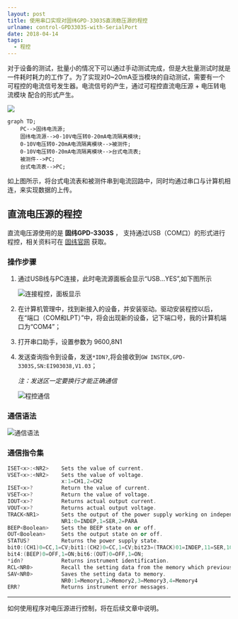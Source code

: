 ```yaml
---
layout: post
title: 使用串口实现对固纬GPD-3303S直流稳压源的程控
urlname: control-GPD3303S-with-SerialPort
date: 2018-04-14
tags:
  - 程控
---
```


对于设备的测试，批量小的情况下可以通过手动测试完成，但是大批量测试时就是一件耗时耗力的工作了。为了实现对0~20mA亚当模块的自动测试，需要有一个可程控的电流信号发生器。电流信号的产生，通过可程控直流电压源 + 电压转电流模块 配合的形式产生。

![](http://image.lazyboy.site/201804151027_420.png)

```mermaid1
graph TD;
    PC-->固纬电流源;
    固纬电流源-->0-10V电压转0-20mA电流隔离模块;
    0-10V电压转0-20mA电流隔离模块-->被测件;
    0-10V电压转0-20mA电流隔离模块-->台式电流表;
    被测件-->PC;
    台式电流表-->PC;
```

如上图所示，将台式电流表和被测件串到电流回路中，同时均通过串口与计算机相连，来实现数据的上传。



<!--more-->

## 直流电压源的程控

直流电压源使用的是 **固纬GPD-3303S** ， 支持通过USB（COM口）的形式进行程控，相关资料可在 [固纬官网](http://www.gwinstek.com.cn/cn/product/productdetail.aspx?pid=136&mid=148&id=1295) 获取。

### 操作步骤

1. 通过USB线与PC连接，此时电流源面板会显示“USB...YES”,如下图所示

   ![连接程控，面板显示](http://image.lazyboy.site/serProgramCtrl1.png)

2. 在计算机管理中，找到新接入的设备，并安装驱动。驱动安装程控以后，在“端口（COM和LPT）”中，将会出现新的设备，记下端口号，我的计算机端口为“COM4”；

3. 打开串口助手，设置参数为 9600,8N1

4. 发送查询指令到设备，发送`*IDN?`,将会接收到`GW INSTEK,GPD-3303S,SN:EI903038,V1.03`；

   *注：发送区一定要换行才能正确通信*

   ![程控通信](http://image.lazyboy.site/201804150956_75.png)



### 通信语法

![通信语法](http://p77ei0mc6.bkt.clouddn.com/201804151008_682.png)



### 通信指令集

```c++
ISET<x>:<NR2>    Sets the value of current.
VSET<x>:<NR2>    Sets the value of voltage.
                 x:1=CH1,2=CH2
ISET<x>?         Return the value of current.
VSET<x>?         Return the value of voltage.
IOUT<x>?         Returns actual output current.
VOUT<x>?         Returns actual output voltage.
TRACK<NR1>       Sets the output of the power supply working on independent or tracking mode.
                 NR1:0=INDEP,1=SER,2=PARA
BEEP<Boolean>    Sets the BEEP state on or off.
OUT<Boolean>     Sets the output state on or off.
STATUS?          Returns the power supply state.
bit0:(CH1)0=CC,1=CV;bit1:(CH2)0=CC,1=CV;bit23=(TRACK)01=INDEP,11=SER,10=PAR;
bit4:(BEEP)0=OFF,1=ON;bit6:(OUT)0=OFF,1=ON;
*idn?            Returns instrument identification.
RCL<NR0>         Recall the setting data from the memory which previous saved.
SAV<NR0>         Saves the setting data to memory.
                 NR0:1=Memory1,2=Memory2,3=Memory3,4=Memory4
ERR?             Returns instrument error messages.
```



---

如何使用程序对电压源进行控制，将在后续文章中说明。



